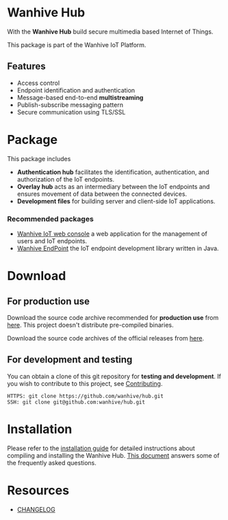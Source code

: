 # Wanhive Hub

With the **Wanhive Hub** build secure multimedia based Internet of Things.

This package is part of the Wanhive IoT Platform.

## Features

* Access control
* Endpoint identification and authentication
* Message-based end-to-end **multistreaming**
* Publish-subscribe messaging pattern
* Secure communication using TLS/SSL

# Package

This package includes

* **Authentication hub** facilitates the identification, authentication, and authorization of the IoT endpoints.
* **Overlay hub** acts as an intermediary between the IoT endpoints and ensures movement of data between the connected devices.
* **Development files** for building server and client-side IoT applications.

### Recommended packages

* [Wanhive IoT web console](https://github.com/wanhive/webconsole) a web application for the management of users and IoT endpoints.
* [Wanhive EndPoint](https://github.com/wanhive/endpoint.java) the IoT endpoint development library written in Java.

# Download

## For production use

Download the source code archive recommended for **production use** from [here](https://www.wanhive.com/products/). This project doesn't distribute pre-compiled binaries.

Download the source code archives of the official releases from [here](https://github.com/wanhive/hub/tags).

## For development and testing

You can obtain a clone of this git repository for **testing and development**. If you wish to contribute to this project, see [Contributing](CONTRIBUTING.md).

```
HTTPS: git clone https://github.com/wanhive/hub.git
SSH: git clone git@github.com:wanhive/hub.git
```

# Installation

Please refer to the [installation guide](INSTALL.md) for detailed instructions about compiling and installing the Wanhive Hub. [This document](HOWTO-faq.md) answers some of the frequently asked questions.

# Resources

* [CHANGELOG](ChangeLog.md)

